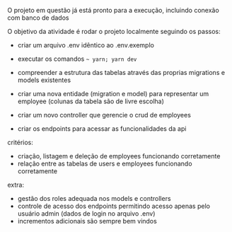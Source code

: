 O projeto em questão já está pronto para a execução, incluindo conexão com banco de dados

O objetivo da atividade é rodar o projeto localmente seguindo os passos:

- criar um arquivo .env idêntico ao .env.exemplo
- executar os comandos `~ yarn; yarn dev`

- compreender a estrutura das tabelas através das proprias migrations e models existentes
- criar uma nova entidade (migration e model) para representar um employee (colunas da tabela são de livre escolha)
- criar um novo controller que gerencie o crud de employees
- criar os endpoints para acessar as funcionalidades da api

critérios:

- criação, listagem e deleção de employees funcionando corretamente
- relação entre as tabelas de users e employees funcionando corretamente

extra:

- gestão dos roles adequada nos models e controllers
- controle de acesso dos endpoints permitindo acesso apenas pelo usuário admin (dados de login no arquivo .env)
- incrementos adicionais são sempre bem vindos
